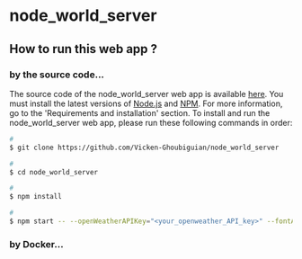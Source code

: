 # node_world_server

## How to run this web app ?

### by the source code...

The source code of the node_world_server web app is available [here](https://github.com/Vicken-Ghoubiguian/node_world_server).
You must install the latest versions of [Node.js](https://nodejs.org/en/) and [NPM](https://www.npmjs.com). For more information, go to the 'Requirements and installation' section.
To install and run the node_world_server web app, please run these following commands in order:

```bash
#
$ git clone https://github.com/Vicken-Ghoubiguian/node_world_server

#
$ cd node_world_server

#
$ npm install

#
$ npm start -- --openWeatherAPIKey="<your_openweather_API_key>" --fontAwesomeKit="<your_font_awesome_kit>"
```

### by Docker...
